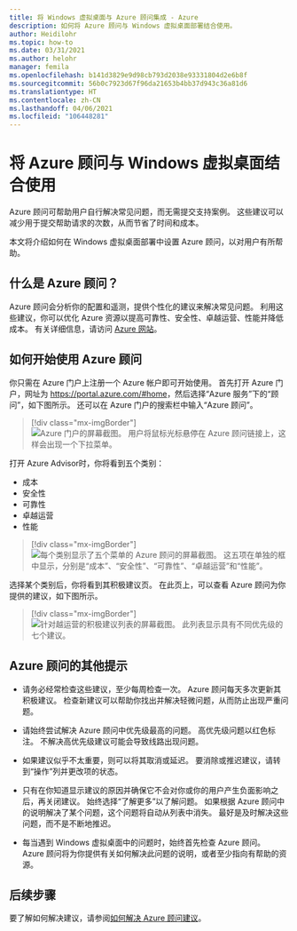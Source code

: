 ```yaml
---
title: 将 Windows 虚拟桌面与 Azure 顾问集成 - Azure
description: 如何将 Azure 顾问与 Windows 虚拟桌面部署结合使用。
author: Heidilohr
ms.topic: how-to
ms.date: 03/31/2021
ms.author: helohr
manager: femila
ms.openlocfilehash: b141d3829e9d98cb793d2038e93331804d2e6b8f
ms.sourcegitcommit: 56b0c7923d67f96da21653b4bb37d943c36a81d6
ms.translationtype: HT
ms.contentlocale: zh-CN
ms.lasthandoff: 04/06/2021
ms.locfileid: "106448281"
---
```

# <a name="use-azure-advisor-with-windows-virtual-desktop"></a>将 Azure 顾问与 Windows 虚拟桌面结合使用

Azure 顾问可帮助用户自行解决常见问题，而无需提交支持案例。 这些建议可以减少用于提交帮助请求的次数，从而节省了时间和成本。

本文将介绍如何在 Windows 虚拟桌面部署中设置 Azure 顾问，以对用户有所帮助。

## <a name="what-is-azure-advisor"></a>什么是 Azure 顾问？

Azure 顾问会分析你的配置和遥测，提供个性化的建议来解决常见问题。 利用这些建议，你可以优化 Azure 资源以提高可靠性、安全性、卓越运营、性能并降低成本。 有关详细信息，请访问 [Azure 网站](https://azure.microsoft.com/services/advisor/)。

## <a name="how-to-start-using-azure-advisor"></a>如何开始使用 Azure 顾问

你只需在 Azure 门户上注册一个 Azure 帐户即可开始使用。 首先打开 Azure 门户，网址为 <https://portal.azure.com/#home>，然后选择“Azure 服务”下的“顾问”，如下图所示。  还可以在 Azure 门户的搜索栏中输入“Azure 顾问”。

> [!div class="mx-imgBorder"]
> ![Azure 门户的屏幕截图。 用户将鼠标光标悬停在 Azure 顾问链接上，这样会出现一个下拉菜单。](media/azure-advisor.png)

打开 Azure Advisor时，你将看到五个类别：

- 成本
- 安全性
- 可靠性
- 卓越运营
- 性能

> [!div class="mx-imgBorder"]
> ![每个类别显示了五个菜单的 Azure 顾问的屏幕截图。 这五项在单独的框中显示，分别是“成本”、“安全性”、“可靠性”、“卓越运营”和“性能”。](media/advisor-categories.png)

选择某个类别后，你将看到其积极建议页。 在此页上，可以查看 Azure 顾问为你提供的建议，如下图所示。

> [!div class="mx-imgBorder"]
> ![针对越运营的积极建议列表的屏幕截图。 此列表显示具有不同优先级的七个建议。](media/active-suggestions.png)

## <a name="additional-tips-for-azure-advisor"></a>Azure 顾问的其他提示

- 请务必经常检查这些建议，至少每周检查一次。 Azure 顾问每天多次更新其积极建议。 检查新建议可以帮助你找出并解决轻微问题，从而防止出现严重问题。

- 请始终尝试解决 Azure 顾问中优先级最高的问题。 高优先级问题以红色标注。 不解决高优先级建议可能会导致线路出现问题。

- 如果建议似乎不太重要，则可以将其取消或延迟。 要消除或推迟建议，请转到“操作”列并更改项的状态。

- 只有在你知道显示建议的原因并确保它不会对你或你的用户产生负面影响之后，再关闭建议。 始终选择“了解更多”以了解问题。 如果根据 Azure 顾问中的说明解决了某个问题，这个问题将自动从列表中消失。 最好是及时解决这些问题，而不是不断地推迟。

- 每当遇到 Windows 虚拟桌面中的问题时，始终首先检查 Azure 顾问。 Azure 顾问将为你提供有关如何解决此问题的说明，或者至少指向有帮助的资源。

## <a name="next-steps"></a>后续步骤

要了解如何解决建议，请参阅[如何解决 Azure 顾问建议](azure-advisor-recommendations.md)。
